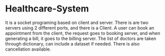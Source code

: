 # Healthcare-System
It is a socket programing based on client and server.
There is are two servers using 2 different ports, and there is a Client. A user can book an appointment from the client, the request goes to booking server, and when generating a bill, it goes to the billing server.
The list of doctors are taken through dictionary, can include a dataset if needed. There is also cancellation available.
